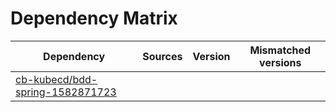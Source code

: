 # Dependency Matrix

Dependency | Sources | Version | Mismatched versions
---------- | ------- | ------- | -------------------
[cb-kubecd/bdd-spring-1582871723](https://github.com/cb-kubecd/bdd-spring-1582871723.git) |  | []() | 
